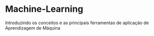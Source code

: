 # Machine-Learning
Introduzindo os conceitos e as principais ferramentas de aplicação de Aprendizagem de Máquina
